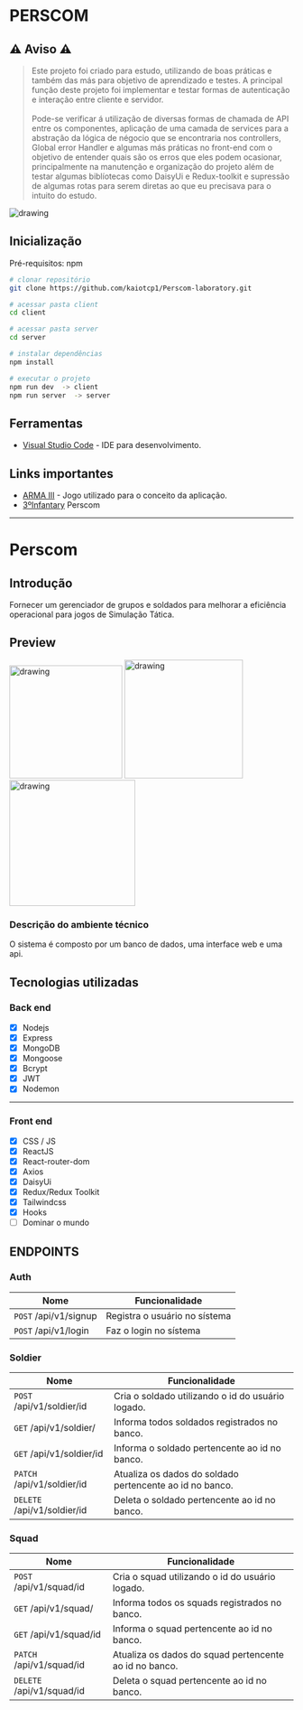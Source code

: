 # PERSCOM

## ⚠️ Aviso ⚠️
> Este projeto foi criado para estudo, utilizando de boas práticas e também das más para objetivo de aprendizado e testes.
> A principal função deste projeto foi implementar e testar formas de autenticação e interação entre cliente e servidor.
> <br> <br>
> Pode-se verificar á utilização de diversas formas de chamada de API entre os componentes, aplicação de uma camada de services
> para a abstração da lógica de négocio que se encontraria nos controllers, Global error Handler e algumas más práticas no front-end com o objetivo
> de entender quais são os erros que eles podem ocasionar, principalmente na manutenção e organização do projeto além de
> testar algumas biblíotecas como DaisyUi e Redux-toolkit e supressão de algumas rotas para serem diretas ao que eu precisava para o intuito do estudo.

<img src="https://github.com/kaiotcp1/Perscom-laboratory/assets/31595749/43ab2762-7a35-4d93-9de6-ea171293cbaf" alt="drawing"/>


## Inicialização
Pré-requisitos: npm 

```bash
# clonar repositório
git clone https://github.com/kaiotcp1/Perscom-laboratory.git

# acessar pasta client
cd client

# acessar pasta server
cd server 

# instalar dependências
npm install

# executar o projeto
npm run dev  -> client
npm run server  -> server

```

## Ferramentas
* [Visual Studio Code](https://code.visualstudio.com) - IDE para desenvolvimento.

## Links importantes
* [ARMA III](https://code.visualstudio.com) - Jogo utilizado para o conceito da aplicação.
* [3ºInfantary](https://3rdinf.us/perscom/personnel/roster/1-personnel-files/) Perscom
----
# Perscom

## Introdução

Fornecer um gerenciador de grupos e soldados para melhorar a eficiência operacional para jogos de Simulação Tática.

## Preview 
<img src="https://github.com/kaiotcp1/Perscom-laboratory/assets/31595749/2401c495-89ce-40a5-b865-74ad0e5575f1" alt="drawing" width="200"/>
<img src="https://github.com/kaiotcp1/Perscom-laboratory/assets/31595749/c269faeb-e6e6-43b5-9d16-01bacac7ae3c" alt="drawing" width="210"/>
<img src="https://github.com/kaiotcp1/Perscom-laboratory/assets/31595749/a311c3d4-2bdd-48c2-957d-6ace7250b01b" alt="drawing" width="223"/>

### Descrição do ambiente técnico
O sistema é composto por um banco de dados, uma interface web e uma api.

## Tecnologias utilizadas
### Back end
 - [x] Nodejs
 - [x] Express
 - [x] MongoDB
 - [x] Mongoose
 - [x] Bcrypt
 - [x] JWT
 - [x] Nodemon
-----
### Front end
 - [x] CSS / JS
 - [x] ReactJS
 - [x] React-router-dom
 - [x] Axios
 - [x] DaisyUi
 - [x] Redux/Redux Toolkit
 - [x] Tailwindcss
 - [x] Hooks
 - [ ] Dominar o mundo

## ENDPOINTS

### Auth
| Nome | Funcionalidade|
|------|--------------|
|```POST``` /api/v1/signup|Registra o usuário no sístema|
|```POST``` /api/v1/login|Faz o login no sístema|

### Soldier
| Nome | Funcionalidade|
|------|--------------|
|```POST``` /api/v1/soldier/id|Cria o soldado utilizando o id do usuário logado.|
|```GET``` /api/v1/soldier/|Informa todos soldados registrados no banco.|
|```GET``` /api/v1/soldier/id|Informa o soldado pertencente ao id no banco.|
|```PATCH``` /api/v1/soldier/id|Atualiza os dados do soldado pertencente ao id no banco.|
|```DELETE``` /api/v1/soldier/id|Deleta o soldado pertencente ao id no banco.|

### Squad
| Nome | Funcionalidade|
|------|--------------|
|```POST``` /api/v1/squad/id|Cria o squad utilizando o id do usuário logado.|
|```GET``` /api/v1/squad/|Informa todos os squads registrados no banco.|
|```GET``` /api/v1/squad/id|Informa o squad pertencente ao id no banco.|
|```PATCH``` /api/v1/squad/id|Atualiza os dados do squad pertencente ao id no banco.|
|```DELETE``` /api/v1/squad/id|Deleta o squad pertencente ao id no banco.|
